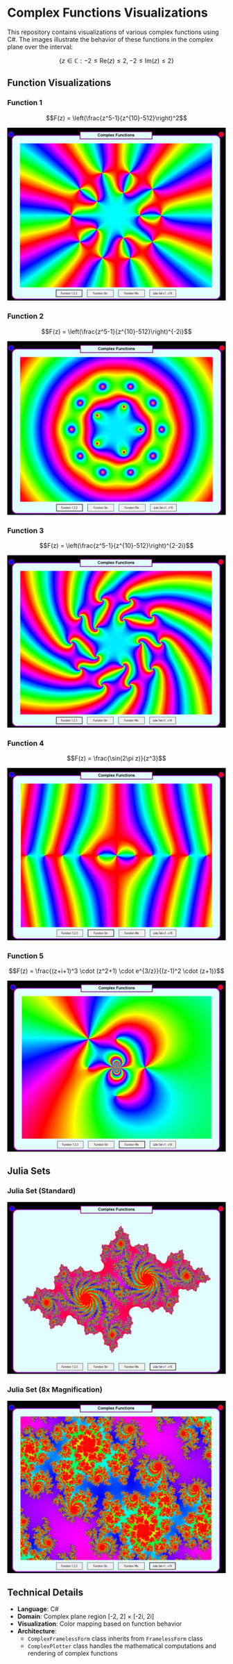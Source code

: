 ﻿# Complex Functions Visualizations

This repository contains visualizations of various complex functions using C#. The images illustrate the behavior of these functions in the complex plane over the interval:

$$\{z \in \mathbb{C} : -2 \leq \text{Re}(z) \leq 2, -2 \leq \text{Im}(z) \leq 2\}$$

## Function Visualizations

### Function 1
$$F(z) = \left(\frac{z^5-1}{z^{10}-512}\right)^2$$

![Function 1 Visualization](./images/Untitled1.jpg)

### Function 2
$$F(z) = \left(\frac{z^5-1}{z^{10}-512}\right)^{-2i}$$

![Function 2 Visualization](./images/Untitled2.jpg)

### Function 3
$$F(z) = \left(\frac{z^5-1}{z^{10}-512}\right)^{2-2i}$$

![Function 3 Visualization](./images/Untitled3.jpg)

### Function 4
$$F(z) = \frac{\sin(2\pi z)}{z^3}$$

![Function 4 Visualization](./images/Untitled4.jpg)

### Function 5
$$F(z) = \frac{(z+i+1)^3 \cdot (z^2+1) \cdot e^{3/z}}{(z-1)^2 \cdot (z+1)}$$

![Function 5 Visualization](./images/Untitled5.jpg)

## Julia Sets

### Julia Set (Standard)
![Julia Set Standard](./images/Untitled6.jpg)

### Julia Set (8x Magnification)
![Julia Set 8x Magnification](./images/Untitled7.jpg)

## Technical Details

- **Language**: C#
- **Domain**: Complex plane region [-2, 2] × [-2i, 2i]
- **Visualization**: Color mapping based on function behavior
- **Architecture**: 
  - `ComplexFramelessForm` class inherits from `FramelessForm` class
  - `ComplexPlotter` class handles the mathematical computations and rendering of complex functions
